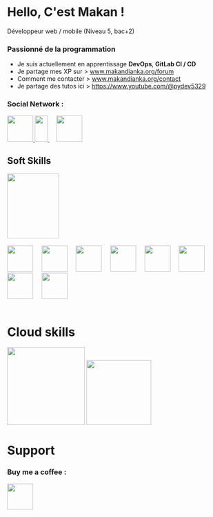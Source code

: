 # Hello, C'est Makan !
Développeur web / mobile (Niveau 5, bac+2)

### Passionné de la programmation
- Je suis actuellement en apprentissage <strong>DevOps</strong>, <strong>GitLab CI / CD</strong>
- Je partage mes XP sur > <a href="https://www.makandianka.com/forum">www.makandianka.org/forum</a>
- Comment me contacter > <a href="https://www.makandianka.org/contact">www.makandianka.org/contact</a>
- Je partage des tutos ici > <a href="https://www.youtube.com/@pydev5329">https://www.youtube.com/@pydev5329</a>

### Social Network :
<a href="https://www.twitter.com/mak_dianka">
    <img src="https://help.twitter.com/content/dam/help-twitter/brand/logo.png" width='60' height='60' />
</a>

<a href="https://www.instagram.com/geek.py">
    <img src="https://upload.wikimedia.org/wikipedia/commons/9/95/Instagram_logo_2022.svg" width='30' height='60' />
</a>
&nbsp  &nbsp
<a href="https://linkedin.com/in/makan-dianka-21b001196">
    <img src="https://legroupeti.com/wp-content/uploads/2018/07/linken.png" width='60' height='60' />
</a>



## Soft Skills
<div>
  <img src="https://www.redhat.com/cms/managed-files/tux-327x360.png" width='120' height='150' />
</div> 

<br />

<div>
  <img src="https://upload.wikimedia.org/wikipedia/commons/thumb/c/c3/Python-logo-notext.svg/1200px-Python-logo-notext.svg.png" width='60' height='60' />
   &nbsp  &nbsp
  <img src="https://cdn.coderons.com/general/tagsall/e6923760-0da2-48d7-b801-ec01ace94c95.png" width='60' height='60' />
   &nbsp  &nbsp
  <img src="https://logodownload.org/wp-content/uploads/2022/04/javascript-logo-4.png" width='60' height='60' />
  &nbsp  &nbsp
  <img src="https://cdn-icons-png.flaticon.com/512/5969/5969059.png" width='60' height='60' />
  &nbsp  &nbsp
  <img src="https://upload.wikimedia.org/wikipedia/commons/thumb/2/27/PHP-logo.svg/1200px-PHP-logo.svg.png" width='60' height='60' />
  &nbsp  &nbsp
  <img src="https://github.com/symfony.png" width='60' height='60' />
  &nbsp  &nbsp
  <img src="https://upload.wikimedia.org/wikipedia/commons/thumb/c/cf/Angular_full_color_logo.svg/640px-Angular_full_color_logo.svg.png" width='60' height='60' />
  &nbsp  &nbsp
  <img src="https://upload.wikimedia.org/wikipedia/commons/thumb/9/9a/Visual_Studio_Code_1.35_icon.svg/1200px-Visual_Studio_Code_1.35_icon.svg.png" width='60' height='60' />
</div>

<br />

# Cloud skills
<img src="https://blogger.googleusercontent.com/img/a/AVvXsEhWFm9ADE-aPfzx2TCTd8kjCJrlVNFaw7FkO3ubNu1A22T3NIzWSh1pni2BAtklyOe57caylFR8CchGfc8nQKNfmwA9QMlesur66_6Qddt5t9JivWsDfUATObbbV9-W76LMcwslw0985GjP9bMaEAJiwzX4DualZt9hGs6HSNKqfJRtURxTAwZruQQ=s16000" width='180' height='180' /> 

<img src="https://upload.wikimedia.org/wikipedia/commons/thumb/f/ff/DigitalOcean_logo.svg/1200px-DigitalOcean_logo.svg.png" width='150' height='150' />

<br />

# Support
### Buy me a coffee :

<a href="https://www.buymeacoffee.com/makandianka">
    <img src="https://play-lh.googleusercontent.com/aMb_Qiolzkq8OxtQZ3Af2j8Zsp-ZZcNetR9O4xSjxH94gMA5c5gpRVbpg-3f_0L7vlo" width='60' height='60' />
</a>
